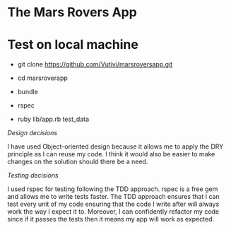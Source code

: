 # The Mars Rovers App


# Test on local machine

* git clone https://github.com/Vutivi/marsroversapp.git

* cd marsroverapp

* bundle

* rspec

* ruby lib/app.rb test_data

*Design decisions*

I have used Object-oriented design because it allows me to apply the DRY
principle as I can reuse my code. I think it would also be
easier to make changes on the solution should there be a need.

*Testing decisions*

I used rspec for testing following the TDD approach. rspec is a free gem and
allows me to write tests faster. The TDD approach ensures that I can test every
unit of my code ensuring that the code I write after will always work the way I
expect it to. Moreover, I can confidently refactor my code since if it passes
the tests then it means my app will work as expected.
